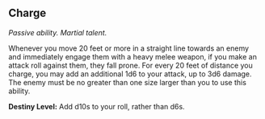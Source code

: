 ## Charge

_Passive ability. Martial talent._

Whenever you move 20 feet or more in a straight line towards an enemy and immediately engage them with a heavy melee weapon, if you make an attack roll against them, they fall prone. For every 20 feet of distance you charge, you may add an additional 1d6 to your attack, up to 3d6 damage. The enemy must be no greater than one size larger than you to use this ability.

**Destiny Level:**
Add d10s to your roll, rather than d6s.
